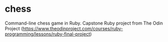 # chess
Command-line chess game in Ruby. Capstone Ruby project from The Odin Project (https://www.theodinproject.com/courses/ruby-programming/lessons/ruby-final-project)

